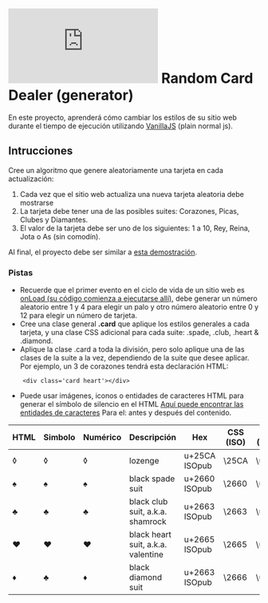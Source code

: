 # ![alt text](https://assets.breatheco.de/apis/img/images.php?blob&random&cat=icon&tags=breathecode,32)  Random Card Dealer (generator)

En este proyecto, aprenderá cómo cambiar los estilos de su sitio web durante el tiempo de ejecución utilizando [VanillaJS](https://stackoverflow.com/questions/20435653/what-is-vanillajs) (plain normal js).

## Intrucciones

Cree un algoritmo que genere aleatoriamente una tarjeta en cada actualización:

1. Cada vez que el sitio web actualiza una nueva tarjeta aleatoria debe mostrarse
2. La tarjeta debe tener una de las posibles suites: Corazones, Picas, Clubes y Diamantes.
3. El valor de la tarjeta debe ser uno de los siguientes: 1 a 10, Rey, Reina, Jota o As (sin comodín).

Al final, el proyecto debe ser similar a [esta demostración](https://projects.breatheco.de/json?slug=random-card&preview).

### Pistas 

- Recuerde que el primer evento en el ciclo de vida de un sitio web es [onLoad (su código comienza a ejecutarse allí)](https://www.w3schools.com/jsref/event_onload.asp), debe generar un número aleatorio entre 1 y 4 para elegir un palo y otro número aleatorio entre 0 y 12 para elegir un número de tarjeta.
- Cree una clase general **.card** que aplique los estilos generales a cada tarjeta, y una clase CSS adicional para cada suite: .spade, .club, .heart & .diamond.
- Aplique la clase .card a toda la división, pero solo aplique una de las clases de la suite a la vez, dependiendo de la suite que desee aplicar. Por ejemplo, un 3 de corazones tendrá esta declaración HTML:
```
    <div class='card heart'></div>
```
- Puede usar imágenes, iconos o entidades de caracteres HTML para generar el símbolo de silencio en el HTML [Aquí puede encontrar las entidades de caracteres](https://brajeshwar.github.io/entities/) Para el: antes y después del contenido.

HTML	| Simbolo	| Numérico	| Descripción	                    | Hex	        | CSS (ISO) | JS (Octal)|
--------|-----------|-----------|-----------------------------------|---------------|-----------|-----------|
&loz;	| ◊	        | &#9674;	| lozenge	                        | u+25CA ISOpub	| \25CA	    | \u25ca    |
&spades;| ♠	        | &#9824;	| black spade suit                  | u+2660 ISOpub	| \2660	    | \u2660    |
&clubs;	| ♣	        | &#9827;	| black club suit, a.k.a. shamrock  | u+2663 ISOpub	| \2663	    | \u2663    |
&hearts;| ♥	        | &#9829;	| black heart suit, a.k.a. valentine| u+2665 ISOpub	| \2665	    | \u2665    |
&diams;	| ♣	        | &#9830;	| black diamond suit                | u+2663 ISOpub	| \2666	    | \u2666    |
